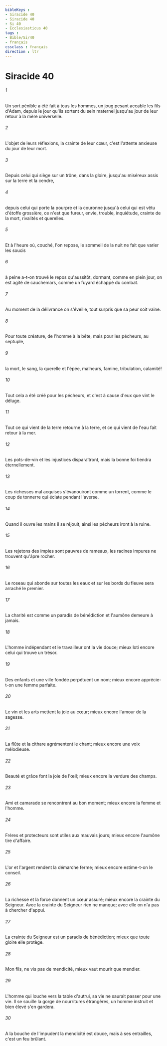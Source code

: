 ```yaml
---
bibleKeys : 
- Siracide 40
- Siracide 40
- Si 40
- Ecclesiasticus 40
tags : 
- Bible/Si/40
- français
cssclass : français
direction : ltr
---
```


# Siracide 40

###### 1
Un sort pénible a été fait à tous les hommes, un joug pesant accable les fils d'Adam, depuis le jour qu'ils sortent du sein maternel jusqu'au jour de leur retour à la mère universelle.
###### 2
L'objet de leurs réflexions, la crainte de leur cœur, c'est l'attente anxieuse du jour de leur mort.
###### 3
Depuis celui qui siège sur un trône, dans la gloire, jusqu'au miséreux assis sur la terre et la cendre,
###### 4
depuis celui qui porte la pourpre et la couronne jusqu'à celui qui est vêtu d'étoffe grossière, ce n'est que fureur, envie, trouble, inquiétude, crainte de la mort, rivalités et querelles.
###### 5
Et à l'heure où, couché, l'on repose, le sommeil de la nuit ne fait que varier les soucis
###### 6
à peine a-t-on trouvé le repos qu'aussitôt, dormant, comme en plein jour, on est agité de cauchemars, comme un fuyard échappé du combat.
###### 7
Au moment de la délivrance on s'éveille, tout surpris que sa peur soit vaine.
###### 8
Pour toute créature, de l'homme à la bête, mais pour les pécheurs, au septuple,
###### 9
la mort, le sang, la querelle et l'épée, malheurs, famine, tribulation, calamité!
###### 10
Tout cela a été créé pour les pécheurs, et c'est à cause d'eux que vint le déluge.
###### 11
Tout ce qui vient de la terre retourne à la terre, et ce qui vient de l'eau fait retour à la mer.
###### 12
Les pots-de-vin et les injustices disparaîtront, mais la bonne foi tiendra éternellement.
###### 13
Les richesses mal acquises s'évanouiront comme un torrent, comme le coup de tonnerre qui éclate pendant l'averse.
###### 14
Quand il ouvre les mains il se réjouit, ainsi les pécheurs iront à la ruine.
###### 15
Les rejetons des impies sont pauvres de rameaux, les racines impures ne trouvent qu'âpre rocher.
###### 16
Le roseau qui abonde sur toutes les eaux et sur les bords du fleuve sera arraché le premier.
###### 17
La charité est comme un paradis de bénédiction et l'aumône demeure à jamais.
###### 18
L'homme indépendant et le travailleur ont la vie douce; mieux loti encore celui qui trouve un trésor.
###### 19
Des enfants et une ville fondée perpétuent un nom; mieux encore apprécie-t-on une femme parfaite.
###### 20
Le vin et les arts mettent la joie au cœur; mieux encore l'amour de la sagesse.
###### 21
La flûte et la cithare agrémentent le chant; mieux encore une voix mélodieuse.
###### 22
Beauté et grâce font la joie de l'œil; mieux encore la verdure des champs.
###### 23
Ami et camarade se rencontrent au bon moment; mieux encore la femme et l'homme.
###### 24
Frères et protecteurs sont utiles aux mauvais jours; mieux encore l'aumône tire d'affaire.
###### 25
L'or et l'argent rendent la démarche ferme; mieux encore estime-t-on le conseil.
###### 26
La richesse et la force donnent un cœur assuré; mieux encore la crainte du Seigneur. Avec la crainte du Seigneur rien ne manque; avec elle on n'a pas à chercher d'appui.
###### 27
La crainte du Seigneur est un paradis de bénédiction; mieux que toute gloire elle protège.
###### 28
Mon fils, ne vis pas de mendicité, mieux vaut mourir que mendier.
###### 29
L'homme qui louche vers la table d'autrui, sa vie ne saurait passer pour une vie. Il se souille la gorge de nourritures étrangères, un homme instruit et bien élevé s'en gardera.
###### 30
A la bouche de l'impudent la mendicité est douce, mais à ses entrailles, c'est un feu brûlant.
